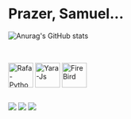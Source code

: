 <h1>Prazer, Samuel...</h1>

![Anurag's GitHub stats](https://github-readme-stats.vercel.app/api?username=SamuelG05&show_icons=true&theme=radical)

##
<div style="display: inline_block"><br>
  <img align="center" alt="Rafa-Python" height="50" width="50" src="https://sgdeveloper.com.br/imgs/pythongit.png">
  <img align="center" alt="Yara-Js" height="50" width="50" src="https://www.ibexpert.net/ibe/uploads/Main/NewIBELogo_full.png">
  <img align="center" alt="FireBird" height="50" width="50" src="https://sgdeveloper.com.br/imgs/firebirdgit2.png">
</div>
 
 ##


<div> 
  <a href = "mailto:samuelqra52@gmail.com"><img src="https://img.shields.io/badge/-Gmail-%23333?style=for-the-badge&logo=gmail&logoColor=white" target="_blank"></a>
  <a href="https://www.linkedin.com/in/samuel-gon%C3%A7alves-350a93246/" target="_blank" rel="external"><img src="https://img.shields.io/badge/-LinkedIn-%230077B5?style=for-the-badge&logo=linkedin&logoColor=white" target="_blank"></a> 
  <a href="https://www.instagram.com/samuel.g05/" target="_blank" rel="external"><img src="https://img.shields.io/badge/-Instagram-%23E4405F?style=for-the-badge&logo=instagram&logoColor=white" target="_blank"></a>
  
</div>
